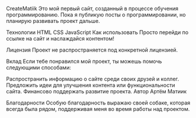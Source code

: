 CreateMatiik
Это мой первый сайт, созданный в процессе обучения программированию. Пока я публикую посты о программировании, но планирую развивать проект дальше.

Технологии
HTML
CSS
JavaScript
Как использовать
Просто перейди по ссылке на сайт и наслаждайся контентом!

Лицензия
Проект не распространяется под конкретной лицензией.

Вклад
Если тебе понравился мой проект, ты можешь помочь следующими способами:

Распространить информацию о сайте среди своих друзей и коллег.
Предложить идеи для улучшения контента или функциональности сайта.
Финансово поддержать развитие проекта.
Автор
Артём Матиик

Благодарности
Особую благодарность выражаю своей собаке, которая всегда была рядом, поддерживая меня во время работы над проектом.

